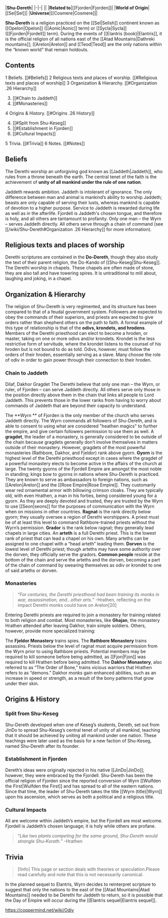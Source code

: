 |**Shu-Dereth**|
|-|-|
||
|**Related to**|[[Fjorden\|Fjorden]]|
|**World of Origin**|[[Sel\|Sel]]|
|**Universe**|[[Cosmere\|Cosmere]]|

**Shu-Dereth** is a religion practiced on the [[Sel\|Selish]] continent known as [[Opelon\|Opelon]] ([[Aonic\|Aonic]] term) or [[Sycla\|Sycla]] ([[Fjorden\|Fjordell]] term). During the events of [[Elantris (book)\|Elantris]], it is the official religion of all nations east of the [[Atad Mountains\|Dathreki mountains]]; [[Arelon\|Arelon]] and [[Teod\|Teod]] are the only nations within the “known world” that remain holdouts. 

## Contents

1 Beliefs. [[#Beliefs]] 
2 Religious texts and places of worship. [[#Religious texts and places of worship]] 
3 Organization & Hierarchy. [[#Organization .26 Hierarchy]] 

3. [[#Chain to Jaddeth]] 
3. [[#Monasteries]] 


4 Origins & History. [[#Origins .26 History]] 

4. [[#Split from Shu-Keseg]] 
4. [[#Establishment in Fjorden]] 
4. [[#Cultural Impacts]] 


5 Trivia. [[#Trivia]] 
6 Notes. [[#Notes]] 


## Beliefs
The Derethi worship an unforgiving god known as [[Jaddeth\|Jaddeth]], who rules from a throne beneath the earth. The central tenet of the faith is the achievement of **unity of all mankind under the rule of one nation**.






Jaddeth rewards ambition.
Jaddeth is intolerant of ignorance.
The only difference between man and animal is mankind’s ability to worship Jaddeth; beasts are only capable of serving their lusts, whereas mankind is capable of devotion to a higher purpose.
Service to Jaddeth is rewarded during life as well as in the afterlife.
Fjordell is Jaddeth's chosen tongue, and therefore is holy, and all others are tantamount to profanity.
Only one man – the Wyrn – serves Jaddeth directly. All others serve through a chain of command (see [[/wiki/Shu-Dereth#Organization .26 Hierarchy]] for more information).
## Religious texts and places of worship
Derethi scriptures are contained in the **Do-Dereth**, though they also study the text of their parent religion, the Do-Kando of [[Shu-Keseg\|Shu-Keseg]].
The Derethi worship in chapels. These chapels are often made of stone, they are also tall and have towering spires. It is untraditional to mill about, laughing and joking, in a chapel.

## Organization & Hierarchy
The religion of Shu-Dereth is very regimented, and its structure has been compared to that of a feudal government system. Followers are expected to obey the commands of their superiors, and priests are expected to give orders rather than shepherd others on the path to faith.
A formal example of this type of relationship is that of the **odivs, krondets, and hrodens**. Members of the Derethi priesthood can elect to become a hroden, or master, taking on one or more odivs and/or krondets. Krondet is the less restrictive form of servitude, where the krondet listens to the counsel of his hroden but is not bound to do as told. Odivs, however, must follow the orders of their hroden, essentially serving as a slave. Many choose the role of odiv in order to gain power through their connection to their hroden.

### Chain to Jaddeth
  Dilaf, Dakhor Gragdet
The Derethi believe that only one man – the Wyrn, or ruler, of Fjorden – can serve Jaddeth directly. All others serve only those in the position directly above them in the chain that links all people to Lord Jaddeth. This prevents those in the lower ranks from having to worry about commands of Jaddeth that are beyond their capacity to understand.

The **Wyrn ** of Fjorden is the only member of the church who serves Jaddeth directly. The Wyrn commands all followers of Shu-Dereth, and is able to consent to using what are considered "heathen magics" to further the empire, and give certain followers permission to use them as well.
A **gragdet**, the leader of a monastery, is generally considered to be outside of the chain because gragdets generally don’t involve themselves in matters outside of their monastery. However, gragdets of the most powerful monasteries (Rathbore, Dakhor, and Fjeldor) rank above gyorn.
**Gyorn** is the highest level of the Derethi priesthood except in cases where the gragdet of a powerful monastery elects to become active in the affairs of the church at large. The twenty gyorns of the Fjordell Empire are amongst the most noble in standing; kings bow to gyorns in nations where Shu-Dereth is practiced. They are known to serve as ambassadors to foreign nations, such as [[Arelon\|Arelon]] and the [[Rose Empire\|Rose Empire]]. They customarily wear red ornamental armor with billowing crimson cloaks. They are typically old, with even Hrathen, a man in his forties, being considered young for a gyorn. As they are deeply devoted and trusted, they are trusted by the Wyrn to use [[Seon\|seons]] for the purposes of communication with the Wyrn when on missions in other countries.
**Ragnat** is the rank directly below gyorn; they usually oversee a region of Derethi worshippers. A priest must be of at least this level to command Rathbore-trained priests without the Wyrn’s permission.
**Grador** is the rank below ragnat; they generally lead chapels in large cities.
An **arteth** is a full Derethi priest. This is the lowest rank of priest that can lead a chapel on his own. Many arteths can be assigned to one chapel with a “head arteth” leading them.
**Dorven** is the lowest level of Derethi priest; though arteths may have some authority over the dorven, they officially serve the gradors.
**Common people** reside at the bottom of the chain and serve the arteths and the dorven, becoming a part of the chain of command by swearing themselves as odiv or krondet to one of said arteths or dorven.
### Monasteries
>“*For centuries, the Derethi priesthood had been training its monks in war, assassination, and…other arts.*”
\-Hrathen, reflecting on the impact Derethi monks could have on Arelon[20]


Entering Derethi priests are required to join a monastery for training related to both religion and combat. Most monasteries, like **Ghajan**, the monastery Hrathen attended after leaving Dakhor, train simple soldiers. Others, however, provide more specialized training:

The **Fjeldor Monastery** trains spies.
The **Rathbore Monastery** trains assassins. 
Priests below the level of ragnat must acquire permission from the Wyrn prior to using Rathbore priests.
Potential members may be required to kill someone before being admitted, as [[Fjon\|Fjon]] was required to kill Hrathen before being admitted.
The **Dakhor Monastery**, also referred to as “The Order of Bone,” trains vicious warriors that Hrathen refers to as “demons.” Dakhor monks gain enhanced abilities, such as an increase in speed or strength, as a result of the bony patterns that grow under their skin.

## Origins & History
### Split from Shu-Keseg
Shu-Dereth developed when one of Keseg’s students, Dereth, set out from JinDo to spread Shu-Keseg’s central tenet of unity of all mankind, teaching that it should be achieved by uniting all mankind under one nation. These teachings were later used as the basis for a new faction of Shu-Keseg, named Shu-Dereth after its founder.

### Establishment in Fjorden
Dereth’s ideas were originally rejected in his native [[JinDo\|JinDo]]; however, they were embraced by the Fjordell. Shu-Dereth has been the official religion of Fjorden since the reported conversion of Wyrn [[Wulfden the First\|Wulfden the First]] and has spread to all of the eastern nations. Since that time, the leader of Shu-Dereth takes the title [[Wyrn (title)\|Wyrn]] upon his ascension, which serves as both a political and a religious title.

### Cultural Impacts

All are welcome within Jaddeth’s empire, but the Fjordell are most welcome.
Fjordell is Jaddeth’s chosen language; it is holy while others are profane.
>“*Like two plants competing for the same ground, Shu-Dereth would strangle Shu-Korath.*”
\-Hrathen



## Trivia
> [!info] This page or section deals with theories or speculation.Please read carefully and note that this is not necessarily canonical.

In the planned sequel to Elantris, Wyrn decides to reinterpret scripture to suggest that only the nations to the east of the [[Atad Mountains\|Atad Mountains]] needed to be Derethi for Jaddeth to return, so it is possible that the Day of Empire will occur during the [[Elantris sequel\|Elantris sequel]].


https://coppermind.net/wiki/Odiv